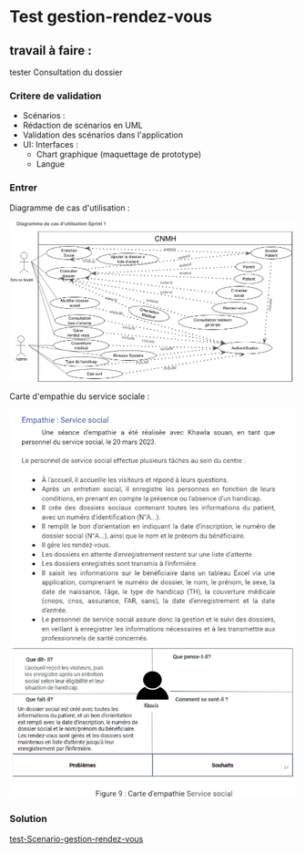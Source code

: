 # Test gestion-rendez-vous 

## travail à faire :
 tester Consultation du dossier

 ### Critere de validation 
 - Scénarios  :
  - Rédaction de scénarios en UML
  - Validation des scénarios dans l'application
- UI: Interfaces :
  - Chart graphique (maquettage de prototype)
  - Langue

### Entrer 




Diagramme de cas d'utilisation :

<img src="imgs\Casd'utilisationsprint1.png">

Carte d'empathie du service sociale : 

<img src="imgs\Carted'empathie.png">

<img src="imgs\Carted'empathie2.png">

### Solution

[test-Scenario-gestion-rendez-vous](https://docs.google.com/presentation/d/18gRgHg6iAl7_ycgi5RSAn0T8AQ3FPVu1v4s4NvziIBM/edit?usp=sharing)
